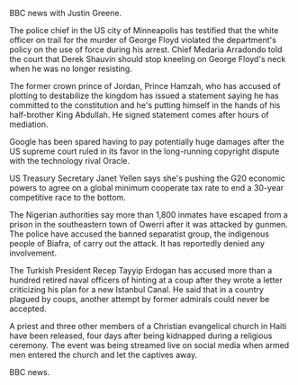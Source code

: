 BBC news with Justin Greene.

The police chief in the US city of Minneapolis has testified that the white officer on trail for the murder of George Floyd violated the department's policy on the use of force during his arrest. Chief Medaria Arradondo told the court that Derek Shauvin should stop kneeling on George Floyd's neck when he was no longer resisting.

The former crown prince of Jordan, Prince Hamzah, who has accused of plotting to destabilize the kingdom has issued a statement saying he has committed to the constitution and he's putting himself in the hands of his half-brother King Abdullah. He signed statement comes after hours of mediation.

Google has been spared having to pay potentially huge damages after the US supreme court ruled in its favor in the long-running copyright dispute with the technology rival Oracle.

US Treasury Secretary Janet Yellen says she's pushing the G20 economic powers to agree on a global minimum cooperate tax rate to end a 30-year competitive race to the bottom. 

The Nigerian authorities say more than 1,800 inmates have escaped from a prison in the southeastern town of Owerri after it was attacked by gunmen. The police have accused the banned separatist group, the indigenous people of Biafra, of carry out the attack. It has reportedly denied any involvement.

The Turkish President Recep Tayyip Erdogan has accused more than a hundred retired naval officers of hinting at a coup after they wrote a letter criticizing his plan for a new Istanbul Canal. He said that in a country plagued by coups, another attempt by former admirals could never be accepted.

A priest and three other members of a Christian evangelical church in Haiti have been released, four days after being kidnapped during a religious ceremony. The event was being streamed live on social media when armed men entered the church and let the captives away. 

BBC news.
